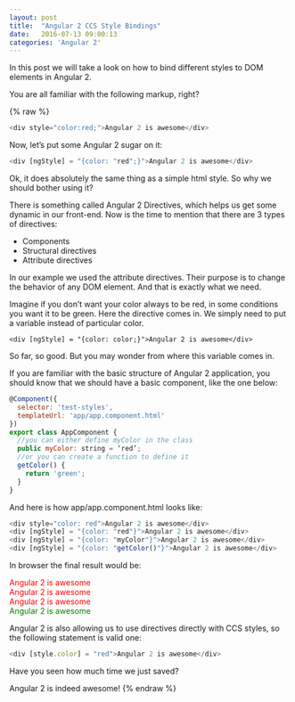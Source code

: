 ```yaml
---
layout: post
title:  "Angular 2 CCS Style Bindings"
date:   2016-07-13 09:00:13
categories: 'Angular 2'
---
```





In this post we will take a look on how to bind different styles to DOM elements in Angular 2.

You are all familiar with the following markup, right?

{% raw %}
``` javascript
<div style="color:red;">Angular 2 is awesome</div>
```
Now, let’s put some Angular 2 sugar on it:

``` javascript
<div [ngStyle] = "{color: "red";}">Angular 2 is awesome</div>
```
Ok, it does absolutely the same thing as a simple html style. So why we should bother using it?

There is something called Angular 2 Directives, which helps us get some dynamic in our front-end. Now is the time to mention that there are 3 types of directives:

* Components
* Structural directives
* Attribute directives

In our example we used the attribute directives. Their purpose is to change the behavior of any DOM element. And that is exactly what we need.

Imagine if you don’t want your color always to be red, in some conditions you want it to be green. Here the directive comes in. We simply need to put a variable instead of particular color.

    <div [ngStyle] = "{color: color;}">Angular 2 is awesome</div>

So far, so good. But you may wonder from where this variable comes in.

If you are familiar with the basic structure of Angular 2 application, you should know that we should have a basic component, like the one below:

```javascript
@Component({
  selector: 'test-styles',
  templateUrl: 'app/app.component.html'
})
export class AppComponent {
  //you can either define myColor in the class
  public myColor: string = ‘red’;
  //or you can create a function to define it
  getColor() {
    return 'green';
  }
}
```
And here is how app/app.component.html looks like:

``` javascript
<div style="color: red">Angular 2 is awesome</div>
<div [ngStyle] = "{color: "red"}">Angular 2 is awesome</div>
<div [ngStyle] = "{color: "myColor"}">Angular 2 is awesome</div>
<div [ngStyle] = "{color: "getColor()"}">Angular 2 is awesome</div>
```
In browser the final result would be:

<div style="color: red">Angular 2 is awesome</div>
<div style = "color: red">Angular 2 is awesome</div>
<div style = "color: red">Angular 2 is awesome</div>
<div style = "color: green">Angular 2 is awesome</div>

Angular 2 is also allowing us to use directives directly with CCS styles, so the following statement is valid one:

``` javascript
<div [style.color] = "red">Angular 2 is awesome</div>
```
Have you seen how much time we just saved?

Angular 2 is indeed awesome!
{% endraw %}